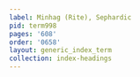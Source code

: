 ```yaml
---
label: Minhag (Rite), Sephardic
pid: term998
pages: '608'
order: '0658'
layout: generic_index_term
collection: index-headings
---
```

